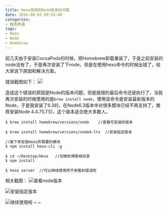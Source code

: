 ```yaml
---
title: Hexo使用的Node版本的问题
date: 2016-08-03 09:53:48
categories:
- 触类旁通
tags:
- Hexo
- Node
- Homebrew
---
```

前几天由于安装CocoaPods的时候，把Homebrew卸载重装了，于是之前安装的node没有了，于是再次安装了下node，但是在使用hexo命令的时候出错了，给大家说下原因和解决方案。

<!-- more -->
错误截图如下：
![](http://ww3.sinaimg.cn/large/b36cd9dbgw1f6gbtg6jaej20zg0ui4fx.jpg)

造成这个错误的原因是Node的版本问题，但是报错的最后命令还是执行了，当我再次安装的时候使用的是`brew install node`，使用该命令是安装最新版本的Node，于是我安装了6.3的，在Node6.3版本中对很多模块已经不再支持了，推荐安装Node 4.4.7(LTS)，这个版本适合绝大多数人。

```
$ brew install homebrew/versions/node    //查看可安装的版本

$ brew install homebrew/versions/node4-lts  //安装指定版本

//接下来安装Hexo所需要的模块
$ npm install hexo-cli -g

$ cd ~/Desktop/Hexo   //切换到博客根目录
$ npm install

$ hexo server  //可以继续使用而不用看到错误啦

```

相关截图：
![查看node版本](http://ww3.sinaimg.cn/large/b36cd9dbgw1f6gc71sk0dj20z80is7do.jpg)

![安装指定版本](http://ww2.sinaimg.cn/large/b36cd9dbgw1f6gc7loiglj20z809gtdq.jpg)

![继续使用啦 ~ ~](http://ww3.sinaimg.cn/large/b36cd9dbgw1f6gc87incsj20nk05k0ua.jpg)